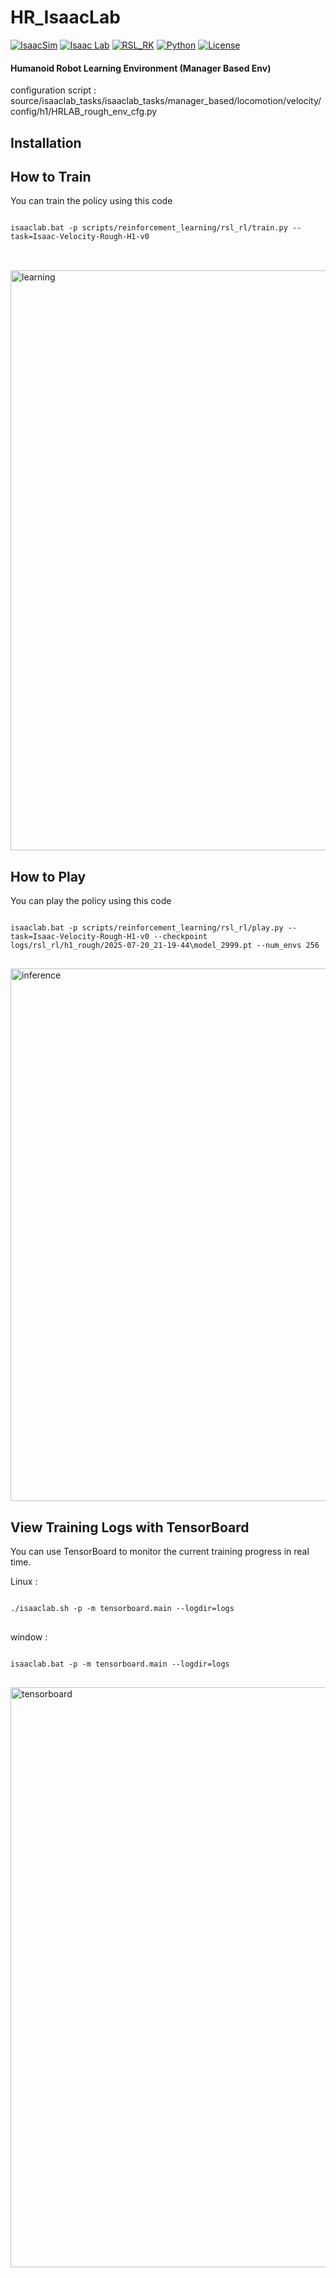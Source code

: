 # HR_IsaacLab
    
[![IsaacSim](https://img.shields.io/badge/IsaacSim-4.5.0-silver.svg)](https://docs.omniverse.nvidia.com/isaacsim/latest/overview.html)
[![Isaac Lab](https://img.shields.io/badge/IsaacLab-2.1.0-silver)](https://isaac-sim.github.io/IsaacLab)
[![RSL_RK](https://img.shields.io/badge/RSL_RL-2.3.1-silver)](https://github.com/leggedrobotics/rsl_rl)
[![Python](https://img.shields.io/badge/python-3.10-blue.svg)](https://docs.python.org/3/whatsnew/3.10.html)
[![License](https://img.shields.io/badge/license-BSD--3-yellow.svg)](https://opensource.org/licenses/BSD-3-Clause)

  
#### Humanoid Robot Learning Environment (Manager Based Env)  
     
configuration script : source/isaaclab_tasks/isaaclab_tasks/manager_based/locomotion/velocity/config/h1/HRLAB_rough_env_cfg.py

## Installation  
  
## How to Train  

You can train the policy using this code  
  
<pre>
<code>     
isaaclab.bat -p scripts/reinforcement_learning/rsl_rl/train.py --task=Isaac-Velocity-Rough-H1-v0     
</code>
</pre>
  
<br>  
  
<img width="1435" height="928" alt="learning" src="https://github.com/user-attachments/assets/b014aa28-3591-4093-ad0f-17e9bc50cb84" />

## How to Play  
   
You can play the policy using this code  

<pre>
<code>     
isaaclab.bat -p scripts/reinforcement_learning/rsl_rl/play.py --task=Isaac-Velocity-Rough-H1-v0 --checkpoint logs/rsl_rl/h1_rough/2025-07-20_21-19-44\model_2999.pt --num_envs 256     
</code>
</pre>       
  
<img width="1435" height="852" alt="inference" src="https://github.com/user-attachments/assets/361f735b-1617-4942-bd14-03fbac89403f" />   
  
## View Training Logs with TensorBoard  
    
You can use TensorBoard to monitor the current training progress in real time.  
   
Linux :    
<pre>
<code>   
./isaaclab.sh -p -m tensorboard.main --logdir=logs
</code>
</pre>
  
window :
<pre>
<code>   
isaaclab.bat -p -m tensorboard.main --logdir=logs
</code>
</pre>   
   
<img width="1890" height="928" alt="tensorboard" src="https://github.com/user-attachments/assets/62f22f9f-a57e-4a3f-9518-24b7320f3609" />  
  